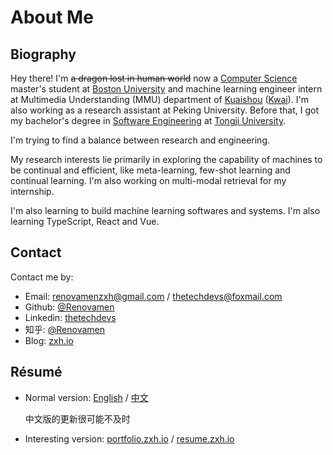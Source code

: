 # About Me

## Biography

Hey there! I'm ~~a dragon lost in human world~~ now a [Computer Science](https://www.bu.edu/cs/) master's student at [Boston University](https://www.bu.edu/) and machine learning engineer intern at Multimedia Understanding (MMU) department of [Kuaishou](https://www.kuaishou.com/) ([Kwai](https://www.kwai.com/)). I'm also working as a research assistant at Peking University. Before that, I got my bachelor's degree in [Software Engineering](http://sse.tongji.edu.cn/) at [Tongji University](https://www.tongji.edu.cn/).

I'm trying to find a balance between research and engineering.

My research interests lie primarily in exploring the capability of machines to be continual and efficient, like meta-learning, few-shot learning and continual learning. I'm also working on multi-modal retrieval for my internship.

I'm also learning to build machine learning softwares and systems. I'm also learning TypeScript, React and Vue.


## Contact

Contact me by:

- Email: [renovamenzxh@gmail.com](mailto:renovamenzxh@gmail.com) / [thetechdevs@foxmail.com](mailto:thetechdevs@foxmail.com)
- Github: [@Renovamen](https://github.com/Renovamen)
- Linkedin: [thetechdevs](https://www.linkedin.com/in/thetechdevs)
- 知乎: [@Renovamen](https://www.zhihu.com/people/chao-neng-gui-su)
- Blog: [zxh.io](https://zxh.io)

## Résumé

- Normal version: [English](https://zxh.io/files/cv/en/brief.pdf) / [中文](https://zxh.io/files/cv/cn/brief.pdf)

  中文版的更新很可能不及时

- Interesting version: [portfolio.zxh.io](https://portfolio.zxh.io) / [resume.zxh.io](https://resume.zxh.io)
